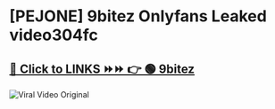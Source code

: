 
 # [PEJONE] 9bitez Onlyfans Leaked video304fc

## <h2><a href="https://clipsfans.com/9bitez&ref=git">🔗 Click to LINKS ⏩⏩ 👉 🟢 9bitez </a></h2>

<a href="https://clipsfans.com/9bitez&ref=git" rel="nofollow" data-target="animated-image.originalLink"><img src="https://i.ibb.co.com/xMMVF88/686577567.gif" alt="Viral Video Original" style="max-width: 100%; display: inline-block;" data-target="animated-image.originalImage"></a>

